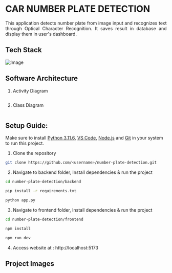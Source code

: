# CAR NUMBER PLATE DETECTION

<p align="justify">
This application detects number plate from image input and recognizes text through Optical Character Recognition. It saves result in database and display them in user's dashboard.
</p>

## Tech Stack

![Image](https://github.com/user-attachments/assets/5ffb988d-509c-4129-818b-182e13587503)

## Software Architecture

1. Activity Diagram

<p align="center">
<img src="">
</p>

2. Class Diagram

<p align="center">
<img src="">
</p>

## Setup Guide:

Make sure to install <a href="https://www.python.org/downloads/release/python-3116/">Python 3.11.6</a>, <a href="https://code.visualstudio.com/download">VS Code</a>, <a href="https://nodejs.org/en/download">Node.js</a> and <a href="https://git-scm.com/downloads">Git</a> in your system to run this project.

1. Clone the repository

```bash
git clone https://github.com/<username>/number-plate-detection.git
```

2. Navigate to backend folder, Install dependencies & run the project

```bash
cd number-plate-detection/backend
```

```bash
pip install -r requirements.txt
```

```bash
python app.py
```

3. Navigate to frontend folder, Install dependencies & run the project

```bash
cd number-plate-detection/frontend
```

```bash
npm install
```

```bash
npm run dev
```

4. Access website at : http://localhost:5173

## Project Images

<p align="center">
<img src="">
</p>

<p align="center">
<img src=""></img>
</p>

<p align="center">
<img src=""></img>
</p>
